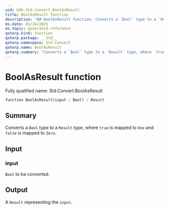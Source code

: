 ```yaml
---
uid: Qdk.Std.Convert.BoolAsResult
title: BoolAsResult function
description: "Q# BoolAsResult function: Converts a `Bool` type to a `Result` type, where `true` is mapped to `One` and `false` is mapped to `Zero`."
ms.date: 01/24/2025
ms.topic: generated-reference
qsharp.kind: function
qsharp.package: __Std__
qsharp.namespace: Std.Convert
qsharp.name: BoolAsResult
qsharp.summary: "Converts a `Bool` type to a `Result` type, where `true` is mapped to `One` and `false` is mapped to `Zero`."
---
```


# BoolAsResult function

Fully qualified name: Std.Convert.BoolAsResult

```qsharp
function BoolAsResult(input : Bool) : Result
```

## Summary
Converts a `Bool` type to a `Result` type, where `true` is mapped to
`One` and `false` is mapped to `Zero`.

## Input
### input
`Bool` to be converted.

## Output
A `Result` representing the `input`.
